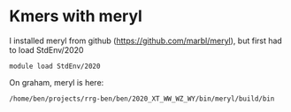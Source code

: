# Kmers with meryl

I installed meryl from github (https://github.com/marbl/meryl), but first had to load StdEnv/2020

```
module load StdEnv/2020
```

On graham, meryl is here:
```
/home/ben/projects/rrg-ben/ben/2020_XT_WW_WZ_WY/bin/meryl/build/bin
```
